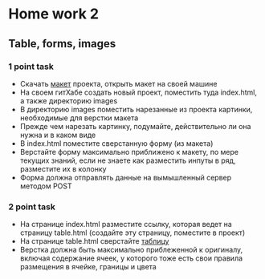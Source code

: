<h1>Home work 2</h1>
<h2>Table, forms, images</h2>

<h3>1 point task</h3>
<ul>
<li>Скачать <a href="../data/foliac.psd">макет</a> проекта, открыть макет на своей машине</li>
<li>На своем гитХабе создать новый проект, поместить туда index.html, а также директорию images</li>
<li>В директорию images поместить нарезанные из проекта картинки, необходимые для верстки макета</li>
<li>Прежде чем нарезать картинку, подумайте, действительно ли она нужна и в каком виде</li>
<li>В index.html поместите сверстанную форму (из макета)</li>
<li>Верстайте форму максимально приближено к макету, по мере текущих знаний, если не знаете как разместить инпуты в ряд, разместите их в колонку</li>
<li>Форма должна отправлять данные на вымышленный сервер методом POST</li>
</ul>

<h3>2 point task</h3>
<ul>
<li>На странице index.html разместите ссылку, которая ведет на страницу table.html (создайте эту страницу, поместите в проект)</li>
<li>На странице table.html сверстайте <a href="../data/hw-2-table.png">таблицу</a></li>
<li>Верстка должна быть максимально приблеженной к оригиналу, включая содержание ячеек, у которого тоже есть свои правила размещения в ячейке, границы и цвета</li>
</ul>
